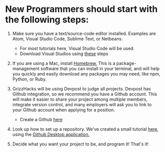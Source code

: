 <h1>New Programmers should start with the following steps:</h1>
 
1) Make sure you have a text/source-code editor installed. Examples are Atom, Visual Studio Code, Sublime Text, or Netbeans.
    - For most tutorials here, Visual Studio Code will be used. 
    - Download Visual Studios using <a href="https://code.visualstudio.com/docs/setup/setup-overview">these</a> steps
2) If you are using a Mac, install <a href="https://brew.sh">Homebrew.</a> This is a package-management software that you can install in your terminal, and will 
help you quickly and easily download any packages you may need, like npm, Python, or Ruby.

3) GrizzHacks will be using Devpost to judge all projects. Devpost has Github integration, so we recommend you have a Github account. 
This will make it easier to share your project among multiple members, integrate version control, and many employers will ask you
to link to your Github account when applying for a position.
    - Create a Github <a href="https://github.com/join">here</a>

4) Look up how to set up a repository. We've created a small tutorial <a href="">here</a>, using the <a href="https://desktop.github.com">Github Desktop application.</a>

5) Decide what you want your project to be, and program it! That's it!
